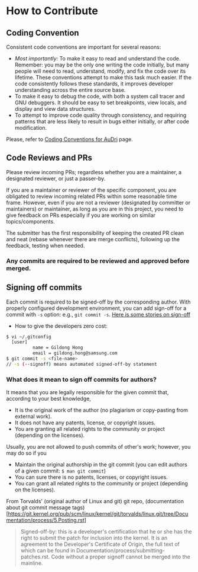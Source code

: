 # How to Contribute

## Coding Convention
Consistent code conventions are important for several reasons:
* *Most importantly:* To make it easy to read and understand the code. Remember: you may be the only one writing the code initially, but many people will need to read, understand, modify, and fix the code over its lifetime. These conventions attempt to make this task much easier. If the code consistently follows these standards, it improves developer understanding across the entire source base.
* To make it easy to debug the code, with both a system call tracer and GNU debuggers. It should be easy to set breakpoints, view locals, and display and view data structures.
* To attempt to improve code quality through consistency, and requiring patterns that are less likely to result in bugs either initially, or after code modification.

Please, refer to [Coding Conventions for AuDri](coding-convention.md) page.

## Code Reviews and PRs

Please review incoming PRs; regardless whether you are a maintainer, a designated reviewer, or just a passer-by.

If you are a maintainer or reviewer of the specific component, you are obligated to review incoming related PRs within some reasonable time frame.
However, even if you are not a reviewer (designated by committer or maintainers) or maintainer, as long as you are in this project, you need to give feedback on PRs especially if you are working on similar topics/components.

The submitter has the first responsibility of keeping the created PR clean and neat (rebase whenever there are merge conflicts), following up the feedback, testing when needed.

### Any commits are required to be reviewed and approved before merged.

## Signing off commits

Each commit is required to be signed-off by the corresponding author.
With properly configured development environment, you can add sign-off for a commit with ```-s``` option: e.g., ```git commit -s```.
[Here is some stories on sign-off](https://stackoverflow.com/questions/1962094/what-is-the-sign-off-feature-in-git-for)

- How to give the developers zero cost:
```bash
$ vi ~/.gitconfig
  [user]
          name = Gildong Hong
          email = gildong.hong@samsung.com
$ git commit -s <file-name>
// -s (--signoff) means automated signed-off-by statement
```

### What does it mean to sign off commits for authors?

It means that you are legally responsible for the given commit that, according to your best knowledge,
- It is the original work of the author (no plagiarism or copy-pasting from external work).
- It does not have any patents, license, or copyright issues.
- You are granting all related rights to the community or project (depending on the licenses).

Usually, you are not allowed to push commits of other's work; however, you may do so if you
- Maintain the original authorship in the git commit (you can edit authors of a given commit: ```$ man git commit```)
- You can sure there is no patents, licenses, or copyright issues.
- You can grant all related rights to the community or project (depending on the licenses).

From Torvalds' (original author of Linux and git) git repo, (documentation about git commit message tags)[https://git.kernel.org/pub/scm/linux/kernel/git/torvalds/linux.git/tree/Documentation/process/5.Posting.rst]
> Signed-off-by: this is a developer's certification that he or she has
   the right to submit the patch for inclusion into the kernel.  It is an
   agreement to the Developer's Certificate of Origin, the full text of
   which can be found in Documentation/process/submitting-patches.rst.  Code without a
   proper signoff cannot be merged into the mainline.

